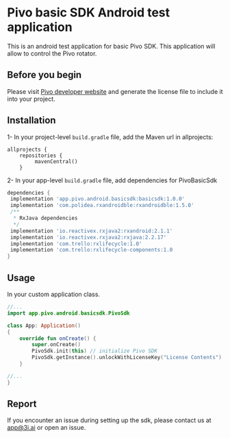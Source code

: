 # Pivo basic SDK Android test application

This is an android test application for basic Pivo SDK. This application will allow to control the Pivo rotator.

## Before you begin

Please visit [Pivo developer website](https://developer.pivo.app/) and generate the license file to include it into your project. 

## Installation

1- In your project-level `build.gradle` file, add the Maven url in allprojects:
```
allprojects {
    repositories {
         mavenCentral()
    }
```
2- In your app-level `build.gradle` file, add dependencies for PivoBasicSdk

```groovy
dependencies {
 implementation 'app.pivo.android.basicsdk:basicsdk:1.0.0'
 implementation 'com.polidea.rxandroidble:rxandroidble:1.5.0'
 /**
  * RxJava dependencies
  */
 implementation 'io.reactivex.rxjava2:rxandroid:2.1.1'
 implementation 'io.reactivex.rxjava2:rxjava:2.2.17'
 implementation 'com.trello:rxlifecycle:1.0'
 implementation 'com.trello:rxlifecycle-components:1.0
}
```

## Usage

In your custom application class.

```kotlin
//...
import app.pivo.android.basicsdk.PivoSdk

class App: Application()
{
    override fun onCreate() {
        super.onCreate()
        PivoSdk.init(this) // initialize Pivo SDK
        PivoSdk.getInstance().unlockWithLicenseKey("License Contents")
    }

//...
}
```

## Report
If you encounter an issue during setting up the sdk, please contact us at app@3i.ai or open an issue.
